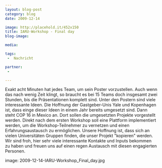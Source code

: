 ```yaml
---
layout: blog-post
category: blog
date: 2009-12-14

image: http://placehold.it/452x150
title: IARU-Workshop - Final day 
blog-image:  

media: 

tags:
 -  Nachricht

partner:
 -  

---
```


Exakt acht Minuten hat jedes Team, um sein Poster vorzustellen. Auch wenn das nach wenig Zeit klingt, so braucht es bei 15 Teams doch insgesamt zwei Stunden, bis die Präsentationen komplett sind. Unter den Postern sind viele interessante Ideen. Die Hoffnung der Gastgeber-Unis Yale und Kopenhagen ist, dass einge dieser Ideen in einem Jahr bereits umgesetzt sind. Dann steht COP 16 in Mexico an. Dort sollen die umgesetzten Projekte vorgestellt werden. Direkt nach dem ersten Workshop soll eine Plattform implementiert werden, um die Workshop-Teilnehmer zu vernetzen und einen Erfahrungsaustausch zu ermöglichen. Unsere Hoffnung ist, dass sich an vielen Universitäten Gruppen finden, die unser Projekt "kopieren" werden. Wir sind froh, hier sehr viele interessante Kontakte und Inputs bekommen zu haben und freuen uns auf einen regen Austausch mit diesen engagierten Personen. 
 
image: 2009-12-14-IARU-Workshop_Final_day.jpg

 
